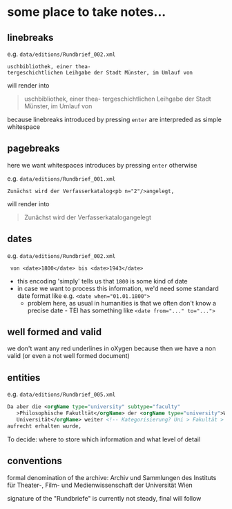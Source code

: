 # some place to take notes...

## linebreaks

e.g. `data/editions/Rundbrief_002.xml`

```
uschbibliothek, einer thea-
tergeschichtlichen Leihgabe der Stadt Münster, im Umlauf von
```

will render into
> uschbibliothek, einer thea- tergeschichtlichen Leihgabe der Stadt Münster, im Umlauf von

because linebreaks introduced by pressing `enter` are interpreded as simple whitespace

## pagebreaks

here we want whitespaces introduces by pressing `enter` otherwise

e.g. `data/editions/Rundbrief_001.xml`

`Zunächst wird der Verfasserkatalog<pb n="2"/>angelegt,`

will render into
> Zunächst wird der Verfasserkatalogangelegt

## dates

e.g. `data/editions/Rundbrief_002.xml`

` von <date>1800</date> bis <date>1943</date>`

* this encoding 'simply' tells us that `1800` is some kind of date
* in case we want to process this information, we'd need some standard date format like e.g.
  `<date when="01.01.1800">`
  * problem here, as usual in humanities is that we often don't know a precise date - TEI has something like `<date from="..." to="...">`


## well formed and valid

we don't want any red underlines in oXygen because then we have a non valid (or even a not well formed document)

## entities

e.g. `data/editions/Rundbrief_005.xml`

``` xml
Da aber die <orgName type="university" subtype="faculty"
   >Philosophische Fakutltät</orgName> der <orgName type="university">Wiener
   Universität</orgName> weiter <!-- Kategorisierung? Uni > Fakultät > Institut? -->
aufrecht erhalten wurde,
```

To decide: where to store which information and what level of detail


## conventions

formal denomination of the archive: <institution>Archiv und Sammlungen des Instituts für Theater-, Film- und Medienwissenschaft der Universität Wien</institution>

signature of the "Rundbriefe" is currently not steady, final <idno> will follow

